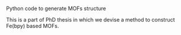 Python code to generate MOFs structure

This is a part of PhD thesis in which we devise a method to construct Fe(bpy) based MOFs.
